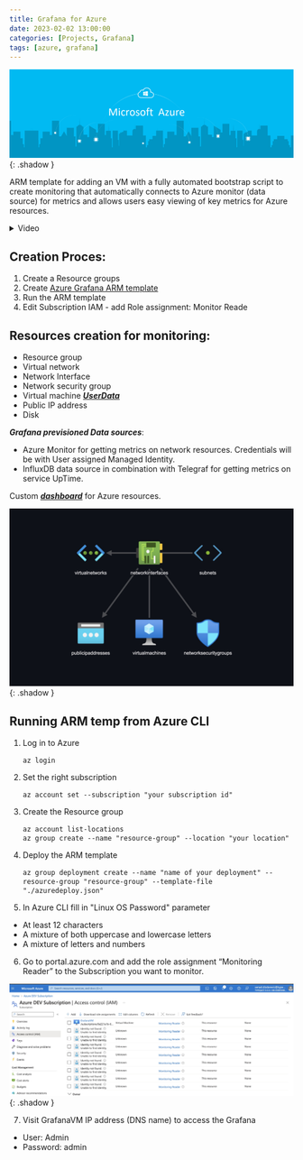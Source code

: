 ```yaml
---
title: Grafana for Azure
date: 2023-02-02 13:00:00
categories: [Projects, Grafana]
tags: [azure, grafana]
---
```

<script defer data-domain="senad-d.github.io" src="https://plus.seki.pro/js/script.js"></script>
![](https://github.com/senad-d/senad-d.github.io/blob/main/_media/images/azure-banner.png?raw=true){: .shadow }

ARM template for adding an VM with a fully automated bootstrap script to create monitoring that automatically connects to Azure monitor (data source) for metrics and allows users easy viewing of key metrics for Azure resources.

<details><summary> Video </summary>

<div style="max-width: 100%; max-height: auto;">
  <video controls style="width: 100%; height: auto;">
    <source src="https://github.com/senad-d/senad-d.github.io/raw/main/_media/video/azure_arm_monitoring.mp4" type="video/mp4">
    Your browser does not support the video tag.
  </video>
</div>

</details>

## Creation Proces:
1. Create a Resource groups
2. Create [Azure Grafana ARM template](https://senad-d.github.io/posts/projects-grafana-azure-arm/)
3. Run the ARM template
4. Edit Subscription IAM
		- add Role assignment: Monitor Reade

## Resources creation for monitoring:
- Resource group
- Virtual network
- Network Interface
- Network security group
- Virtual machine [***UserData***](https://senad-d.github.io/posts/projects-grafana-azure-boot/)
- Public IP address
- Disk

***Grafana previsioned Data sources***: 
- Azure Monitor for getting metrics on network resources. Credentials will be with User assigned Managed Identity.
- InfluxDB data source in combination with Telegraf for getting metrics on service UpTime.
 
Custom [***dashboard***](https://senad-d.github.io/posts/projects-grafana-azure-dash/) for Azure resources.

![](https://github.com/senad-d/senad-d.github.io/blob/main/_media/images/grafana_azure_env.jpg?raw=true){: .shadow }

## Running ARM temp from Azure CLI

1. Log in to Azure

   ```shell
   az login
   ```

2. Set the right subscription

   ```shell
   az account set --subscription "your subscription id"
   ```

3. Create the Resource group

   ```shell
   az account list-locations
   az group create --name "resource-group" --location "your location"
   ```

4. Deploy the ARM template

   ```shell
   az group deployment create --name "name of your deployment" --resource-group "resource-group" --template-file "./azuredeploy.json"
   ```

5. In Azure CLI fill in "Linux OS Password" parameter

-   At least 12 characters
-   A mixture of both uppercase and lowercase letters
-   A mixture of letters and numbers

6. Go to portal.azure.com and add the role assignment “Monitoring Reader” to the Subscription you want to monitor.

![](https://github.com/senad-d/senad-d.github.io/blob/main/_media/images/Azure_IAM_Access_control.jpg?raw=true){: .shadow }

7. Visit GrafanaVM IP address (DNS name) to access the Grafana
  
- User: Admin
-   Password: admin